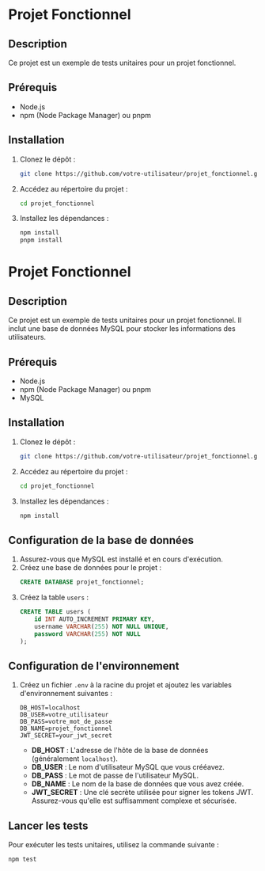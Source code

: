 # Projet Fonctionnel

## Description
Ce projet est un exemple de tests unitaires pour un projet fonctionnel.

## Prérequis
- Node.js
- npm (Node Package Manager) ou pnpm


## Installation
1. Clonez le dépôt :
    ```bash
    git clone https://github.com/votre-utilisateur/projet_fonctionnel.git
    ```
2. Accédez au répertoire du projet :
    ```bash
    cd projet_fonctionnel
    ```
3. Installez les dépendances :
    ```bash
    npm install
    pnpm install
    ```


# Projet Fonctionnel

## Description
Ce projet est un exemple de tests unitaires pour un projet fonctionnel. Il inclut une base de données MySQL pour stocker les informations des utilisateurs.

## Prérequis
- Node.js
- npm (Node Package Manager) ou pnpm
- MySQL

## Installation
1. Clonez le dépôt :
    ```bash
    git clone https://github.com/votre-utilisateur/projet_fonctionnel.git
    ```
2. Accédez au répertoire du projet :
    ```bash
    cd projet_fonctionnel
    ```
3. Installez les dépendances :
    ```bash
    npm install
    ```

## Configuration de la base de données
1. Assurez-vous que MySQL est installé et en cours d'exécution.
2. Créez une base de données pour le projet :
    ```sql
    CREATE DATABASE projet_fonctionnel;
    ```
3. Créez la table `users` :
    ```sql
    CREATE TABLE users (
        id INT AUTO_INCREMENT PRIMARY KEY,
        username VARCHAR(255) NOT NULL UNIQUE,
        password VARCHAR(255) NOT NULL
    );
    ```

## Configuration de l'environnement
1. Créez un fichier `.env` à la racine du projet et ajoutez les variables d'environnement suivantes :
    ```env
    DB_HOST=localhost
    DB_USER=votre_utilisateur
    DB_PASS=votre_mot_de_passe
    DB_NAME=projet_fonctionnel
    JWT_SECRET=your_jwt_secret
    ```
    - **DB_HOST** : L'adresse de l'hôte de la base de données (généralement `localhost`).
    - **DB_USER** : Le nom d'utilisateur MySQL que vous  crééavez.
    - **DB_PASS** : Le mot de passe de l'utilisateur MySQL.
    - **DB_NAME** : Le nom de la base de données que vous avez créée.
    - **JWT_SECRET** : Une clé secrète utilisée pour signer les tokens JWT. Assurez-vous qu'elle est suffisamment complexe et sécurisée.


## Lancer les tests
Pour exécuter les tests unitaires, utilisez la commande suivante :
```bash
npm test
```

